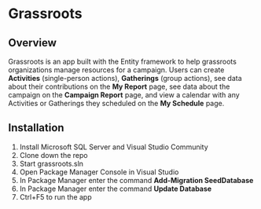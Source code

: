 # Grassroots

## Overview
Grassroots is an app built with the Entity framework to help grassroots organizations manage resources for a campaign.  Users can create **Activities** (single-person actions), **Gatherings** (group actions), see data about their contributions on the **My Report** page, see data about the campaign on the **Campaign Report** page, and view a calendar with any Activities or Gatherings they scheduled on the **My Schedule** page.  

## Installation
1.  Install Microsoft SQL Server and Visual Studio Community
2.  Clone down the repo
3.  Start grassroots.sln
4.  Open Package Manager Console in Visual Studio
5.  In Package Manager enter the command **Add-Migration SeedDatabase**
6.  In Package Manager enter the command **Update Database**
7.  Ctrl+F5 to run the app
